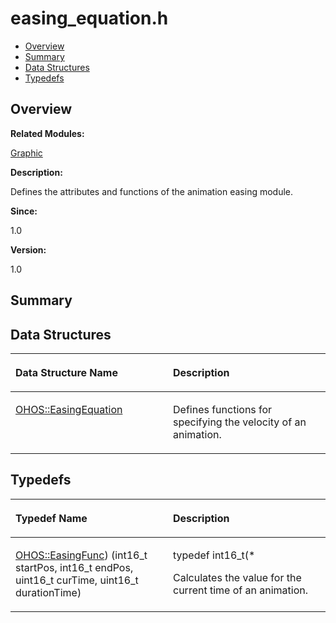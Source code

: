 # easing\_equation.h<a name="ZH-CN_TOPIC_0000001054479529"></a>

-   [Overview](#section1673206706165627)
-   [Summary](#section1394278806165627)
-   [Data Structures](#nested-classes)
-   [Typedefs](#typedef-members)

## **Overview**<a name="section1673206706165627"></a>

**Related Modules:**

[Graphic](Graphic.md)

**Description:**

Defines the attributes and functions of the animation easing module. 

**Since:**

1.0

**Version:**

1.0

## **Summary**<a name="section1394278806165627"></a>

## Data Structures<a name="nested-classes"></a>

<a name="table1218318795165627"></a>
<table><thead align="left"><tr id="row186963595165627"><th class="cellrowborder" valign="top" width="50%" id="mcps1.1.3.1.1"><p id="p880061348165627"><a name="p880061348165627"></a><a name="p880061348165627"></a>Data Structure Name</p>
</th>
<th class="cellrowborder" valign="top" width="50%" id="mcps1.1.3.1.2"><p id="p1672685377165627"><a name="p1672685377165627"></a><a name="p1672685377165627"></a>Description</p>
</th>
</tr>
</thead>
<tbody><tr id="row927598628165627"><td class="cellrowborder" valign="top" width="50%" headers="mcps1.1.3.1.1 "><p id="p1666464597165627"><a name="p1666464597165627"></a><a name="p1666464597165627"></a><a href="OHOS-EasingEquation.md">OHOS::EasingEquation</a></p>
</td>
<td class="cellrowborder" valign="top" width="50%" headers="mcps1.1.3.1.2 "><p id="p316329739165627"><a name="p316329739165627"></a><a name="p316329739165627"></a>Defines functions for specifying the velocity of an animation. </p>
</td>
</tr>
</tbody>
</table>

## Typedefs<a name="typedef-members"></a>

<a name="table1235195683165627"></a>
<table><thead align="left"><tr id="row1761412586165627"><th class="cellrowborder" valign="top" width="50%" id="mcps1.1.3.1.1"><p id="p694346852165627"><a name="p694346852165627"></a><a name="p694346852165627"></a>Typedef Name</p>
</th>
<th class="cellrowborder" valign="top" width="50%" id="mcps1.1.3.1.2"><p id="p2105602587165627"><a name="p2105602587165627"></a><a name="p2105602587165627"></a>Description</p>
</th>
</tr>
</thead>
<tbody><tr id="row1464876019165627"><td class="cellrowborder" valign="top" width="50%" headers="mcps1.1.3.1.1 "><p id="p364712356165627"><a name="p364712356165627"></a><a name="p364712356165627"></a><a href="Graphic.md#gaf04c41bb7b151a6e8be2012cc9e6475b">OHOS::EasingFunc</a>) (int16_t startPos, int16_t endPos, uint16_t curTime, uint16_t durationTime)</p>
</td>
<td class="cellrowborder" valign="top" width="50%" headers="mcps1.1.3.1.2 "><p id="p2135352320165627"><a name="p2135352320165627"></a><a name="p2135352320165627"></a>typedef int16_t(* </p>
<p id="p1929740199165627"><a name="p1929740199165627"></a><a name="p1929740199165627"></a>Calculates the value for the current time of an animation. </p>
</td>
</tr>
</tbody>
</table>

